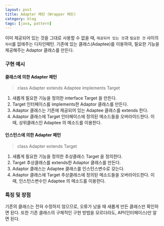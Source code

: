 ```yaml
---
layout: post
title: Adapter 패턴 (Wrapper 패턴)
category: blog
tags: [java, pattern]
---
```

이미 제공되어 있는 것을 그대로 사용할 수 없을 때, `제공되어 있는 것`과 `필요한 것` 사이의 `차이`를 없애주는 디자인패턴. 기존에 있는 클래스(Adaptee)를 이용하여, 필요한 기능을 제공해주는 Adaptor 클래스를 만든다.

<!-- more -->

### 구현 예시

#### 클래스에 의한 Adapter 패턴
> class Adapter extends Adaptee implements Target

 1. 새롭게 필요한 기능을 정의한 interface Target 을 만든다.
 2. Target 인터페이스를 implements한 Adaptor 클래스를 만든다.
 3. Adaptor 클래스는 기존에 제공되어 있는 Adaptee 클래스를 extends 한다.
 4. Adaptor 클래스에 Target 인터페이스에 정의된 메소드들을 오버라이드한다. 이 때, 상위클래스인 Adaptee 의 메소드를 이용한다.
 
#### 인스턴스에 의한 Adapter 패턴
> class Adapter extends Target

 1. 새롭게 필요한 기능을 정의한 추상클래스 Target 을 정의한다.
 2. Target 추상클래스를 extends한 Adaptor 클래스를 만든다.
 3. Adaptor 클래스는 Adaptee 클래스를 인스턴스변수로 갖는다.
 4. Adaptor 클래스에 Target 추상클래스에 정의된 메소드들을 오버라이드한다. 이 때, 인스턴스변수인 Adaptee 의 메소드를 이용한다.

### 특징 및 장점
기존의 클래스는 전혀 수정하지 않으므로, 오류가 났을 때 새롭게 만든 클래스만 확인하면 된다. 또한 기존 클래스의 구체적인 구현 방법을 모르더라도, API(인터페이스)만 알면 된다.